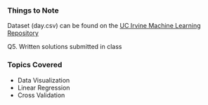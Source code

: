 ### Things to Note
Dataset (day.csv) can be found on the [UC Irvine Machine Learning Repository](https://archive.ics.uci.edu/ml/datasets/bike+sharing+dataset)

Q5. Written solutions submitted in class

### Topics Covered

* Data Visualization
* Linear Regression
* Cross Validation
